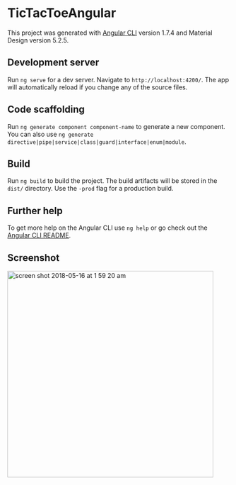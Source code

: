 # TicTacToeAngular

This project was generated with [Angular CLI](https://github.com/angular/angular-cli) version 1.7.4 and Material Design version 5.2.5.

## Development server

Run `ng serve` for a dev server. Navigate to `http://localhost:4200/`. The app will automatically reload if you change any of the source files.

## Code scaffolding

Run `ng generate component component-name` to generate a new component. You can also use `ng generate directive|pipe|service|class|guard|interface|enum|module`.

## Build

Run `ng build` to build the project. The build artifacts will be stored in the `dist/` directory. Use the `-prod` flag for a production build.

## Further help

To get more help on the Angular CLI use `ng help` or go check out the [Angular CLI README](https://github.com/angular/angular-cli/blob/master/README.md).

## Screenshot

<img width="466" alt="screen shot 2018-05-16 at 1 59 20 am" src="https://user-images.githubusercontent.com/22128448/40081970-31e2e688-58ad-11e8-9f13-74697017e445.png">


